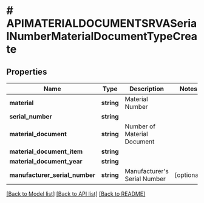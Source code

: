 # # APIMATERIALDOCUMENTSRVASerialNumberMaterialDocumentTypeCreate

## Properties

Name | Type | Description | Notes
------------ | ------------- | ------------- | -------------
**material** | **string** | Material Number |
**serial_number** | **string** |  |
**material_document** | **string** | Number of Material Document |
**material_document_item** | **string** |  |
**material_document_year** | **string** |  |
**manufacturer_serial_number** | **string** | Manufacturer&#39;s Serial Number | [optional]

[[Back to Model list]](../../README.md#models) [[Back to API list]](../../README.md#endpoints) [[Back to README]](../../README.md)
